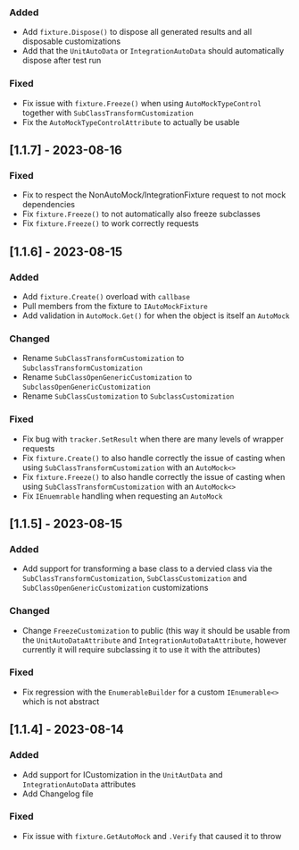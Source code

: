 ### Added
- Add `fixture.Dispose()` to dispose all generated results and all disposable customizations
- Add that the `UnitAutoData` or `IntegrationAutoData` should automatically dispose after test run

### Fixed
- Fix issue with `fixture.Freeze()` when using `AutoMockTypeControl` together with `SubClassTransformCustomization`
- Fix the `AutoMockTypeControlAttribute` to actually be usable

## [1.1.7] - 2023-08-16

### Fixed
- Fix to respect the NonAutoMock/IntegrationFixture request to not mock dependencies
- Fix `fixture.Freeze()` to not automatically also freeze subclasses
- Fix `fixture.Freeze()` to work correctly requests

## [1.1.6] - 2023-08-15

### Added
- Add `fixture.Create()` overload with `callbase`
- Pull members from the fixture to `IAutoMockFixture`
- Add validation in `AutoMock.Get()` for when the object is itself an `AutoMock`

### Changed
- Rename `SubClassTransformCustomization` to `SubclassTransformCustomization`
- Rename `SubClassOpenGenericCustomization` to `SubclassOpenGenericCustomization`
- Rename `SubClassCustomization` to `SubclassCustomization`

### Fixed
- Fix bug with `tracker.SetResult` when there are many levels of wrapper requests
- Fix `fixture.Create()` to also handle correctly the issue of casting when using `SubClassTransformCustomization` with an `AutoMock<>`
- Fix `fixture.Freeze()` to also handle correctly the issue of casting when using `SubClassTransformCustomization` with an `AutoMock<>`
- Fix `IEnuemrable` handling when requesting an `AutoMock`

## [1.1.5] - 2023-08-15

### Added
- Add support for transforming a base class to a dervied class via the `SubClassTransformCustomization`, `SubClassCustomization` and `SubClassOpenGenericCustomization` customizations

### Changed
- Change `FreezeCustomization` to public (this way it should be usable from the `UnitAutoDataAttribute` and `IntegrationAutoDataAttribute`, however currently it will require subclassing it to use it with the attributes)

### Fixed
- Fix regression with the `EnumerableBuilder` for a custom `IEnumerable<>` which is not abstract


## [1.1.4] - 2023-08-14

### Added
- Add support for ICustomization in the `UnitAutData` and `IntegrationAutoData` attributes
- Add Changelog file

### Fixed
- Fix issue with `fixture.GetAutoMock` and `.Verify` that caused it to throw
